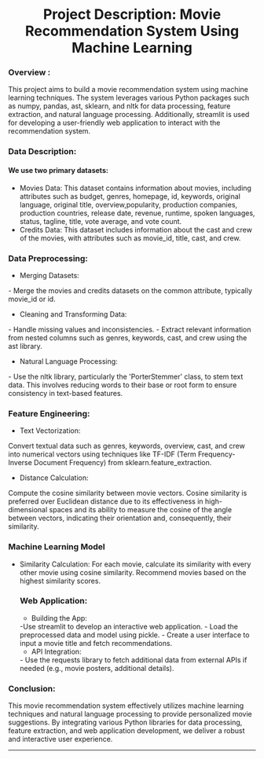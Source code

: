<h1 align="center">Project Description: Movie Recommendation System Using Machine Learning</h1>
<h3>Overview :</h3>
<p align="left">This project aims to build a movie recommendation system using machine learning techniques. The system leverages various Python packages such as numpy, pandas, ast, sklearn, and nltk for data processing, feature extraction, and natural language processing. Additionally, streamlit is used for developing a user-friendly web application to interact with the recommendation system.</p>
<h3>Data Description:</h3>
<h4>We use two primary datasets:</h4>
<p align="left"><ul> 
<li>Movies Data: This dataset contains information about movies, including attributes such as budget, genres, homepage, id, keywords, original language, original title, overview,popularity, production companies, production countries, release date, revenue, runtime, spoken languages, status, tagline, title, vote average, and vote count.</li>
<li>Credits Data: This dataset includes information about the cast and crew of the movies, with attributes such as movie_id, title, cast, and crew.
</li>
</ul>
</p>
<h3>Data Preprocessing:</h3>
<p>
<ul><li>Merging Datasets:</li></ul>
      - Merge the movies and credits datasets on the common attribute, typically movie_id or id.
<ul><li>Cleaning and Transforming Data:</li></ul>
      - Handle missing values and inconsistencies.</li></ul>
      - Extract relevant information from nested columns such as genres, keywords, cast, and crew using the ast library.</li></ul>
<ul><li>Natural Language Processing:</li></ul>
      - Use the nltk library, particularly the 'PorterStemmer' class, to stem text data. This involves reducing words to their base or root form to ensure                 consistency in text-based features.
</p>

<h3>Feature Engineering:</h3>
<p align="left">
<ul><li>Text Vectorization:</li></ul>
        Convert textual data such as genres, keywords, overview, cast, and crew into numerical          vectors using techniques like TF-IDF (Term Frequency-Inverse Document Frequency) from           sklearn.feature_extraction.
  
<ul><li> Distance Calculation:</li></ul>
        Compute the cosine similarity between movie vectors. Cosine similarity is preferred             over Euclidean distance due to its effectiveness in high-dimensional spaces and its             ability to measure the cosine of the angle between vectors, indicating their                    orientation and, consequently, their similarity.</p>
  
<h3>Machine Learning Model</h3>
<p align="left">
<ul><li>Similarity Calculation:
        For each movie, calculate its similarity with every other movie using cosine similarity.
        Recommend movies based on the highest similarity scores.</p>

<h3>Web Application: </h3>
<p align="left">
<ul><li>Building the App:</li></ul>
        -Use streamlit to develop an interactive web application.
        - Load the preprocessed data and model using pickle.
        - Create a user interface to input a movie title and fetch recommendations.
<ul><li>API Integration:</li></ul>
        - Use the requests library to fetch additional data from external APIs if needed (e.g.,           movie posters, additional details).</li></ul></p>
<h3>Conclusion:</h3>
<p align="left">This movie recommendation system effectively utilizes machine learning techniques and natural language processing to provide personalized movie suggestions. By integrating various Python libraries for data processing, feature extraction, and web application development, we deliver a robust and interactive user experience.</p>
<hr>


